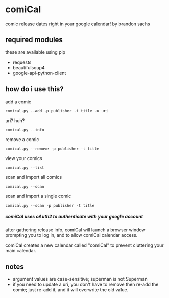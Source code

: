 # comiCal

comic release dates right in your google calendar!
by brandon sachs


## required modules
these are available using pip
- requests
- beautifulsoup4
- google-api-python-client

## how do i use this?
add a comic
```
comical.py --add -p publisher -t title -u uri
```

uri? huh?
```
comical.py --info
```

remove a comic
```
comical.py --remove -p publisher -t title
```

view your comics
```
comical.py --list
```

scan and import all comics
```
comical.py --scan
```

scan and import a single comic
```
comical.py --scan -p publisher -t title
```

##### comiCal uses oAuth2 to authenticate with your google account
after gathering release info, comiCal will launch a browser window prompting you to log in, and to allow comiCal calendar access.

comiCal creates a new calendar called "comiCal" to prevent cluttering your main calendar.


## notes
- argument values are case-sensitive; superman is not Superman
- if you need to update a uri, you don't have to remove then re-add the comic; just re-add it, and it will overwrite the old value.